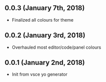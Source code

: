 ## 0.0.3 (January 7th, 2018)
- Finalized all colours for theme

## 0.0.2 (January 3rd, 2018)
- Overhauled most editor/code/panel colours

## 0.0.1 (January 2nd, 2018)
- Init from vsce yo generator